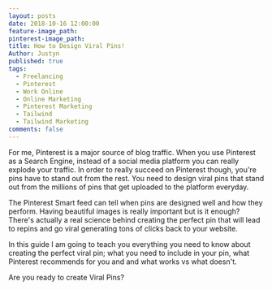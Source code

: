 ```yaml
---
layout: posts
date: 2018-10-16 12:00:00
feature-image_path:
pinterest-image_path:
title: How to Design Viral Pins!
Author: Justyn
published: true
tags:
  - Freelancing
  - Pinterest
  - Work Online
  - Online Marketing
  - Pinterest Marketing
  - Tailwind
  - Tailwind Marketing
comments: false
---
```


For me, Pinterest is a major source of blog traffic. When you use Pinterest as a Search Engine, instead of a social media platform you can really explode your traffic. In order to really succeed on Pinterest though, you're pins have to stand out from the rest. You need to design viral pins that stand out from the millions of pins that get uploaded to the platform everyday.&nbsp;

The Pinterest Smart feed can tell when pins are designed well and how they perform. Having beautiful images is really important but is it enough? There's actually a real science behind creating the perfect pin that will lead to repins and go viral generating tons of clicks back to your website.&nbsp;

In this guide I am going to teach you everything you need to know about creating the perfect viral pin; what you need to include in your pin, what Pinterest recommends for you and and what works vs what doesn't.&nbsp;

Are you ready to create Viral Pins?

&nbsp;